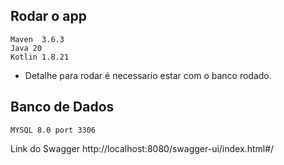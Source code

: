 
 ## Rodar o app 

``` 
Maven  3.6.3
Java 20
Kotlin 1.8.21

```
* Detalhe para rodar é necessario estar com o banco rodado.

## Banco de Dados
```
MYSQL 8.0 port 3306

```




Link do Swagger 
http://localhost:8080/swagger-ui/index.html#/